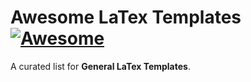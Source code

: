 # Awesome LaTex Templates [![Awesome](https://awesome.re/badge.svg)](https://awesome.re)
A curated list for **General LaTex Templates**.
